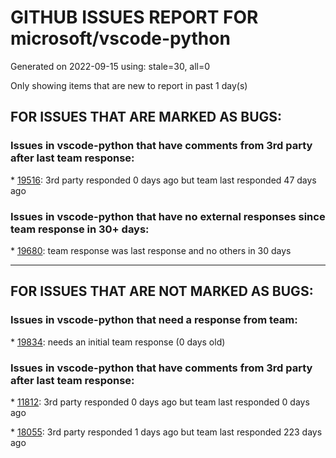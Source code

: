
# GITHUB ISSUES REPORT FOR microsoft/vscode-python


Generated on 2022-09-15 using: stale=30, all=0


Only showing items that are new to report in past 1 day(s)


## FOR ISSUES THAT ARE MARKED AS BUGS:


### Issues in vscode-python that have comments from 3rd party after last team response:


\* [19516](https://github.com/microsoft/vscode-python/issues/19516 "python.exe file in venv not being recognised by interpreter selector"): 3rd party responded 0 days ago but team last responded 47 days ago

### Issues in vscode-python that have no external responses since team response in 30+ days:


\* [19680](https://github.com/microsoft/vscode-python/issues/19680 "Error command 'python.viewOutput' already exists: Jupyter notebook does not connect to kernel"): team response was last response and no others in 30 days

---

## FOR ISSUES THAT ARE NOT MARKED AS BUGS:


### Issues in vscode-python that need a response from team:


\* [19834](https://github.com/microsoft/vscode-python/issues/19834 "pythonArgs are not taking effect"): needs an initial team response (0 days old)

### Issues in vscode-python that have comments from 3rd party after last team response:


\* [11812](https://github.com/microsoft/vscode-python/issues/11812 "Allow &quot;Run Python File in Terminal&quot; button to be configurable"): 3rd party responded 0 days ago but team last responded 0 days ago

\* [18055](https://github.com/microsoft/vscode-python/issues/18055 "Support port numbers in attach debug configurations as strings"): 3rd party responded 1 days ago but team last responded 223 days ago
